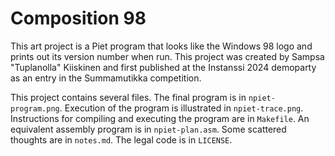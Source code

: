 # Composition 98

This art project is a Piet program
that looks like the Windows 98 logo and
prints out its version number when run.
This project was created by Sampsa "Tuplanolla" Kiiskinen and
first published at the Instanssi 2024 demoparty
as an entry in the Summamutikka competition.

This project contains several files.
The final program is in `npiet-program.png`.
Execution of the program is illustrated in `npiet-trace.png`.
Instructions for compiling and executing the program are in `Makefile`.
An equivalent assembly program is in `npiet-plan.asm`.
Some scattered thoughts are in `notes.md`.
The legal code is in `LICENSE`.
